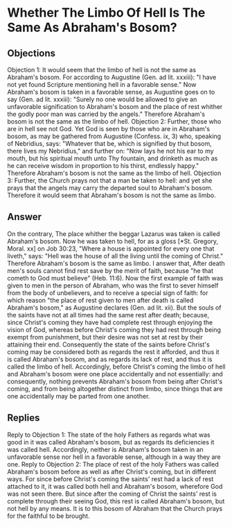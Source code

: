 # Whether The Limbo Of Hell Is The Same As Abraham's Bosom?
## Objections
Objection 1: It would seem that the limbo of hell is not the same as Abraham's bosom. For according to Augustine (Gen. ad lit. xxxiii): "I have not yet found Scripture mentioning hell in a favorable sense." Now Abraham's bosom is taken in a favorable sense, as Augustine goes on to say (Gen. ad lit. xxxiii): "Surely no one would be allowed to give an unfavorable signification to Abraham's bosom and the place of rest whither the godly poor man was carried by the angels." Therefore Abraham's bosom is not the same as the limbo of hell.
Objection 2: Further, those who are in hell see not God. Yet God is seen by those who are in Abraham's bosom, as may be gathered from Augustine (Confess. ix, 3) who, speaking of Nebridius, says: "Whatever that be, which is signified by thut bosom, there lives my Nebridius," and further on: "Now lays he not his ear to my mouth, but his spiritual mouth unto Thy fountain, and drinketh as much as he can receive wisdom in proportion to his thirst, endlessly happy." Therefore Abraham's bosom is not the same as the limbo of hell.
Objection 3: Further, the Church prays not that a man be taken to hell: and yet she prays that the angels may carry the departed soul to Abraham's bosom. Therefore it would seem that Abraham's bosom is not the same as limbo.
## Answer
On the contrary, The place whither the beggar Lazarus was taken is called Abraham's bosom. Now he was taken to hell, for as a gloss [*St. Gregory, Moral. xx] on Job 30:23, "Where a house is appointed for every one that liveth," says: "Hell was the house of all the living until the coming of Christ." Therefore Abraham's bosom is the same as limbo.
I answer that, After death men's souls cannot find rest save by the merit of faith, because "he that cometh to God must believe" (Heb. 11:6). Now the first example of faith was given to men in the person of Abraham, who was the first to sever himself from the body of unbelievers, and to receive a special sign of faith: for which reason "the place of rest given to men after death is called Abraham's bosom," as Augustine declares (Gen. ad lit. xii). But the souls of the saints have not at all times had the same rest after death; because, since Christ's coming they have had complete rest through enjoying the vision of God, whereas before Christ's coming they had rest through being exempt from punishment, but their desire was not set at rest by their attaining their end. Consequently the state of the saints before Christ's coming may be considered both as regards the rest it afforded, and thus it is called Abraham's bosom, and as regards its lack of rest, and thus it is called the limbo of hell. Accordingly, before Christ's coming the limbo of hell and Abraham's bosom were one place accidentally and not essentially: and consequently, nothing prevents Abraham's bosom from being after Christ's coming, and from being altogether distinct from limbo, since things that are one accidentally may be parted from one another.
## Replies
Reply to Objection 1: The state of the holy Fathers as regards what was good in it was called Abraham's bosom, but as regards its deficiencies it was called hell. Accordingly, neither is Abraham's bosom taken in an unfavorable sense nor hell in a favorable sense, although in a way they are one.
Reply to Objection 2: The place of rest of the holy Fathers was called Abraham's bosom before as well as after Christ's coming, but in different ways. For since before Christ's coming the saints' rest had a lack of rest attached to it, it was called both hell and Abraham's bosom, wherefore God was not seen there. But since after the coming of Christ the saints' rest is complete through their seeing God, this rest is called Abraham's bosom, but not hell by any means. It is to this bosom of Abraham that the Church prays for the faithful to be brought.